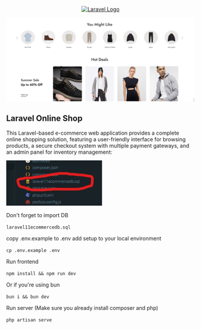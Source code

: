 <p align="center"><a href="https://laravel.com" target="_blank"><img src="https://raw.githubusercontent.com/laravel/art/master/logo-lockup/5%20SVG/2%20CMYK/1%20Full%20Color/laravel-logolockup-cmyk-red.svg" width="400" alt="Laravel Logo"></a></p>


</p>

![Don't forget to import DB](/images/shop.png)


## Laravel Online Shop
This Laravel-based e-commerce web application provides a complete online shopping solution, featuring a user-friendly interface for browsing products, a secure checkout system with multiple payment gateways, and an admin panel for inventory management:

![Don't forget to import DB](/images/db.jpg)

Don't forget to import DB 

``laravel11ecommercedb.sql``


copy .env.example to .env add setup to your local environment

``cp .env.example .env``

Run frontend

``npm install && npm run dev``

Or if you're using bun

``bun i && bun dev``

Run server (Make sure you already install composer and php)

``php artisan serve ``